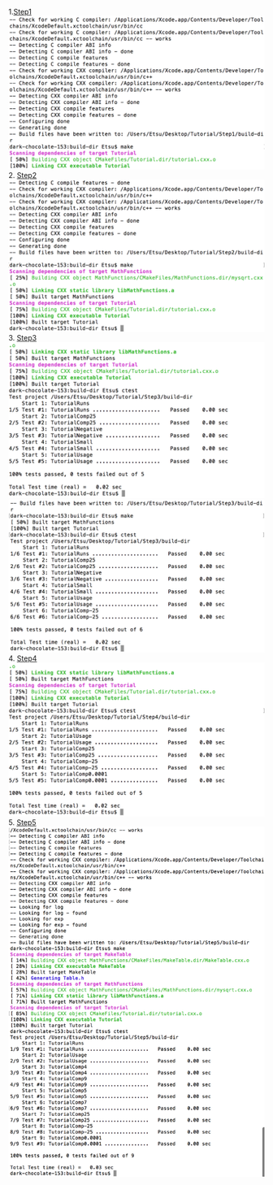 1.<a href = "https://github.com/yanx611/Intro-to-Open-Source/blob/master/Resources/lab5/Step1">Step1</a>
<img src="https://github.com/yanx611/Intro-to-Open-Source/blob/master/Pictures/lab5/step1.png" />
2. <a href = "https://github.com/yanx611/Intro-to-Open-Source/blob/master/Resources/lab5/Step2">Step2</a>
<img src="https://github.com/yanx611/Intro-to-Open-Source/blob/master/Pictures/lab5/step2.png" />
3.  <a href = "https://github.com/yanx611/Intro-to-Open-Source/blob/master/Resources/lab5/Step3">Step3</a>
<img src="https://github.com/yanx611/Intro-to-Open-Source/blob/master/Pictures/lab5/step3.png" />
<img src="https://github.com/yanx611/Intro-to-Open-Source/blob/master/Pictures/lab5/step3 - 2.png" />
4.  <a href = "https://github.com/yanx611/Intro-to-Open-Source/blob/master/Resources/lab5/Step4">Step4</a>
<img src="https://github.com/yanx611/Intro-to-Open-Source/blob/master/Pictures/lab5/step4.png" />
5.  <a href = "https://github.com/yanx611/Intro-to-Open-Source/blob/master/Resources/lab5/Step5">Step5</a>
<img src="https://github.com/yanx611/Intro-to-Open-Source/blob/master/Pictures/lab5/step5.png" />
